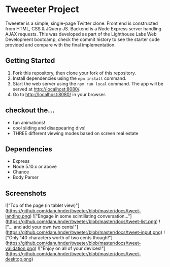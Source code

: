 # Tweeeter Project

Tweeeter is a simple, single-page Twitter clone. Front end is constructed from HTML, CSS & JQuery JS. Backend is a Node Express server handling AJAX requests. This was developed as part of the Lighthouse Labs Web Development bootcamp, check the commit history to see the starter code provided and compare with the final implementation.

## Getting Started

1. Fork this repository, then clone your fork of this repository.
2. Install dependencies using the `npm install` command.
3. Start the web server using the `npm run local` command. The app will be served at <http://localhost:8080/>.
4. Go to <http://localhost:8080/> in your browser.

## checkout the...
- fun animations!
- cool sliding and disappearing divs!
- THREE different viewing modes based on screen real estate

## Dependencies

- Express
- Node 5.10.x or above
- Chance
- Body Parser

## Screenshots

!["Top of the page (in tablet view)"] (https://github.com/danuhnder/tweeter/blob/master/docs/tweet-landing.png)
!["Engage in some scintillating conversation..."] (https://github.com/danuhnder/tweeter/blob/master/docs/tweet-list.png)
!["... and add your own two cents!"] (https://github.com/danuhnder/tweeter/blob/master/docs/tweet-input.png)
!["Only 140 characters worth of two cents though!"] (https://github.com/danuhnder/tweeter/blob/master/docs/tweet-validation.png)
!["Enjoy on all of your devices!"] (https://github.com/danuhnder/tweeter/blob/master/docs/tweet-desktop.png)

